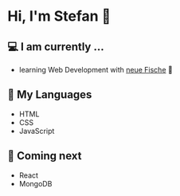 # Hi, I'm Stefan  :wave:

## 💻 I am currently ...
- learning Web Development with [neue Fische](https://www.neuefische.de/)  🐧

## 💬 My Languages
- HTML
- CSS
- JavaScript

## 🧠 Coming next
- React
- MongoDB

